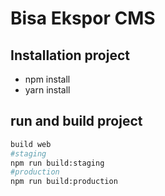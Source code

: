 # Bisa Ekspor CMS

## Installation project

* npm install
* yarn install

## run and build project

```bash
build web
#staging
npm run build:staging
#production
npm run build:production
```